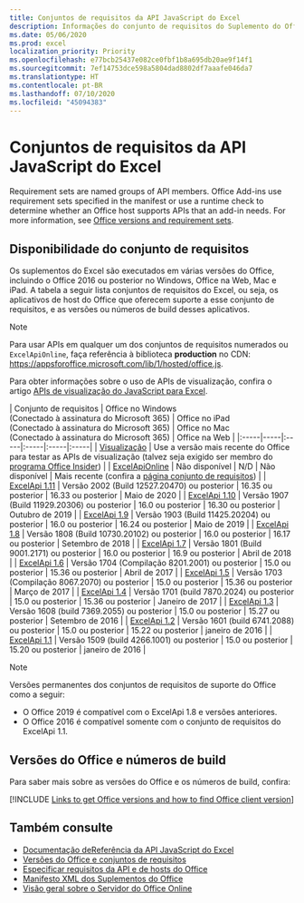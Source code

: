 ```yaml
---
title: Conjuntos de requisitos da API JavaScript do Excel
description: Informações do conjunto de requisitos do Suplemento do Office para builds do Excel.
ms.date: 05/06/2020
ms.prod: excel
localization_priority: Priority
ms.openlocfilehash: e77bcb25437e082ce0fbf1b8a695db20ae9f14f1
ms.sourcegitcommit: 7ef14753dce598a5804dad8802df7aaafe046da7
ms.translationtype: HT
ms.contentlocale: pt-BR
ms.lasthandoff: 07/10/2020
ms.locfileid: "45094383"
---
```

# <a name="excel-javascript-api-requirement-sets"></a>Conjuntos de requisitos da API JavaScript do Excel

Requirement sets are named groups of API members. Office Add-ins use requirement sets specified in the manifest or use a runtime check to determine whether an Office host supports APIs that an add-in needs. For more information, see [Office versions and requirement sets](../../develop/office-versions-and-requirement-sets.md).

## <a name="requirement-set-availability"></a>Disponibilidade do conjunto de requisitos

Os suplementos do Excel são executados em várias versões do Office, incluindo o Office 2016 ou posterior no Windows, Office na Web, Mac e iPad. A tabela a seguir lista conjuntos de requisitos do Excel, ou seja, os aplicativos de host do Office que oferecem suporte a esse conjunto de requisitos, e as versões ou números de build desses aplicativos.

> [!NOTE]
> Para usar APIs em qualquer um dos conjuntos de requisitos numerados ou `ExcelApiOnline`, faça referência à biblioteca **production** no CDN: https://appsforoffice.microsoft.com/lib/1/hosted/office.js.
>
> Para obter informações sobre o uso de APIs de visualização, confira o artigo [APIs de visualização do JavaScript para Excel](excel-preview-apis.md).

|  Conjunto de requisitos  |  Office no Windows<br>(Conectado à assinatura do Microsoft 365)  |  Office no iPad<br>(Conectado à assinatura do Microsoft 365)  |  Office no Mac<br>(Conectado à assinatura do Microsoft 365)  | Office na Web |
|:-----|-----|:-----|:-----|:-----|:-----|
| [Visualização](excel-preview-apis.md)  | Use a versão mais recente do Office para testar as APIs de visualização (talvez seja exigido ser membro do [programa Office Insider](https://insider.office.com)) |
| [ExcelApiOnline](excel-api-online-requirement-set.md) | Não disponível | N/D | Não disponível | Mais recente (confira a [página conjunto de requisitos](./excel-api-online-requirement-set.md)) |
| [ExcelApi 1.11](excel-api-1-11-requirement-set.md) | Versão 2002 (Build 12527.20470) ou posterior | 16.35 ou posterior | 16.33 ou posterior | Maio de 2020 |
| [ExcelApi 1.10](excel-api-1-10-requirement-set.md) | Versão 1907 (Build 11929.20306) ou posterior | 16.0 ou posterior | 16.30 ou posterior | Outubro de 2019 |
| [ExcelApi 1.9](excel-api-1-9-requirement-set.md)  | Versão 1903 (Build 11425.20204) ou posterior | 16.0 ou posterior | 16.24 ou posterior | Maio de 2019 |
| [ExcelApi 1.8](excel-api-1-8-requirement-set.md)  | Versão 1808 (Build 10730.20102) ou posterior | 16.0 ou posterior | 16.17 ou posterior | Setembro de 2018 |
| [ExcelApi 1.7](excel-api-1-7-requirement-set.md)  | Versão 1801 (Build 9001.2171) ou posterior   | 16.0 ou posterior  | 16.9 ou posterior  | Abril de 2018 |
| [ExcelApi 1.6](excel-api-1-6-requirement-set.md)  | Versão 1704 (Compilação 8201.2001) ou posterior   | 15.0 ou posterior  | 15.36 ou posterior | Abril de 2017 |
| [ExcelApi 1.5](excel-api-1-5-requirement-set.md)  | Versão 1703 (Compilação 8067.2070) ou posterior   | 15.0 ou posterior  | 15.36 ou posterior | Março de 2017 |
| [ExcelApi 1.4](excel-api-1-4-requirement-set.md)  | Versão 1701 (build 7870.2024) ou posterior   | 15.0 ou posterior  | 15.36 ou posterior | Janeiro de 2017 |
| [ExcelApi 1.3](excel-api-1-3-requirement-set.md)  | Versão 1608 (build 7369.2055) ou posterior   | 15.0 ou posterior | 15.27 ou posterior | Setembro de 2016 |
| [ExcelApi 1.2](excel-api-1-2-requirement-set.md)  | Versão 1601 (build 6741.2088) ou posterior   | 15.0 ou posterior | 15.22 ou posterior | janeiro de 2016 |
| [ExcelApi 1.1](excel-api-1-1-requirement-set.md)  | Versão 1509 (build 4266.1001) ou posterior   | 15.0 ou posterior | 15.20 ou posterior | janeiro de 2016 |

> [!NOTE]
> Versões permanentes dos conjuntos de requisitos de suporte do Office como a seguir:
>
> - O Office 2019 é compatível com o ExcelApi 1.8 e versões anteriores.
> - O Office 2016 é compatível somente com o conjunto de requisitos do ExcelApi 1.1.

## <a name="office-versions-and-build-numbers"></a>Versões do Office e números de build

Para saber mais sobre as versões do Office e os números de build, confira:

[!INCLUDE [Links to get Office versions and how to find Office client version](../../includes/links-get-office-versions-builds.md)]

## <a name="see-also"></a>Também consulte

- [Documentação deReferência da API JavaScript do Excel](/javascript/api/excel)
- [Versões do Office e conjuntos de requisitos](../../develop/office-versions-and-requirement-sets.md)
- [Especificar requisitos da API e de hosts do Office](../../develop/specify-office-hosts-and-api-requirements.md)
- [Manifesto XML dos Suplementos do Office](../../develop/add-in-manifests.md)
- [Visão geral sobre o Servidor do Office Online](/officeonlineserver/office-online-server-overview)
